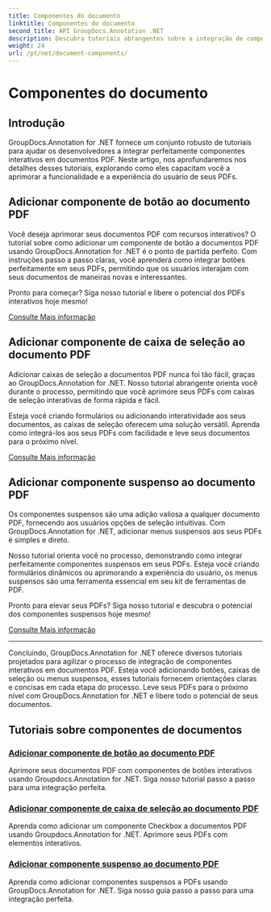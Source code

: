 ```yaml
---
title: Componentes do documento
linktitle: Componentes do documento
second_title: API GroupDocs.Annotation .NET
description: Descubra tutoriais abrangentes sobre a integração de componentes interativos como botões, caixas de seleção e menus suspensos em documentos PDF usando GroupDocs.Annotation .NET.
weight: 24
url: /pt/net/document-components/
---
```


# Componentes do documento

## Introdução

GroupDocs.Annotation for .NET fornece um conjunto robusto de tutoriais para ajudar os desenvolvedores a integrar perfeitamente componentes interativos em documentos PDF. Neste artigo, nos aprofundaremos nos detalhes desses tutoriais, explorando como eles capacitam você a aprimorar a funcionalidade e a experiência do usuário de seus PDFs.

## Adicionar componente de botão ao documento PDF

Você deseja aprimorar seus documentos PDF com recursos interativos? O tutorial sobre como adicionar um componente de botão a documentos PDF usando GroupDocs.Annotation for .NET é o ponto de partida perfeito. Com instruções passo a passo claras, você aprenderá como integrar botões perfeitamente em seus PDFs, permitindo que os usuários interajam com seus documentos de maneiras novas e interessantes.

Pronto para começar? Siga nosso tutorial e libere o potencial dos PDFs interativos hoje mesmo!

[Consulte Mais informação](./add-button-component-to-pdf/)

## Adicionar componente de caixa de seleção ao documento PDF

Adicionar caixas de seleção a documentos PDF nunca foi tão fácil, graças ao GroupDocs.Annotation for .NET. Nosso tutorial abrangente orienta você durante o processo, permitindo que você aprimore seus PDFs com caixas de seleção interativas de forma rápida e fácil.

Esteja você criando formulários ou adicionando interatividade aos seus documentos, as caixas de seleção oferecem uma solução versátil. Aprenda como integrá-los aos seus PDFs com facilidade e leve seus documentos para o próximo nível.

[Consulte Mais informação](./add-checkbox-component-to-pdf/)

## Adicionar componente suspenso ao documento PDF

Os componentes suspensos são uma adição valiosa a qualquer documento PDF, fornecendo aos usuários opções de seleção intuitivas. Com GroupDocs.Annotation for .NET, adicionar menus suspensos aos seus PDFs é simples e direto.

Nosso tutorial orienta você no processo, demonstrando como integrar perfeitamente componentes suspensos em seus PDFs. Esteja você criando formulários dinâmicos ou aprimorando a experiência do usuário, os menus suspensos são uma ferramenta essencial em seu kit de ferramentas de PDF.

Pronto para elevar seus PDFs? Siga nosso tutorial e descubra o potencial dos componentes suspensos hoje mesmo!

[Consulte Mais informação](./add-dropdown-component-to-pdf/)

---

Concluindo, GroupDocs.Annotation for .NET oferece diversos tutoriais projetados para agilizar o processo de integração de componentes interativos em documentos PDF. Esteja você adicionando botões, caixas de seleção ou menus suspensos, esses tutoriais fornecem orientações claras e concisas em cada etapa do processo. Leve seus PDFs para o próximo nível com GroupDocs.Annotation for .NET e libere todo o potencial de seus documentos.
## Tutoriais sobre componentes de documentos
### [Adicionar componente de botão ao documento PDF](./add-button-component-to-pdf/)
Aprimore seus documentos PDF com componentes de botões interativos usando Groupdocs.Annotation for .NET. Siga nosso tutorial passo a passo para uma integração perfeita.
### [Adicionar componente de caixa de seleção ao documento PDF](./add-checkbox-component-to-pdf/)
Aprenda como adicionar um componente Checkbox a documentos PDF usando Groupdocs.Annotation for .NET. Aprimore seus PDFs com elementos interativos.
### [Adicionar componente suspenso ao documento PDF](./add-dropdown-component-to-pdf/)
Aprenda como adicionar componentes suspensos a PDFs usando GroupDocs.Annotation for .NET. Siga nosso guia passo a passo para uma integração perfeita.
